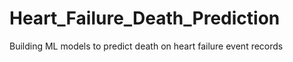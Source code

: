 # Heart_Failure_Death_Prediction
 Building ML models to predict death on heart failure event records
